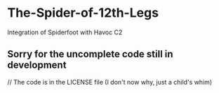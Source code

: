 # The-Spider-of-12th-Legs
Integration of Spiderfoot with Havoc C2


## Sorry for the uncomplete code still in development
// The code is in the LICENSE file (I don't now why, just a child's whim)
